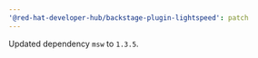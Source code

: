 ```yaml
---
'@red-hat-developer-hub/backstage-plugin-lightspeed': patch
---
```


Updated dependency `msw` to `1.3.5`.
